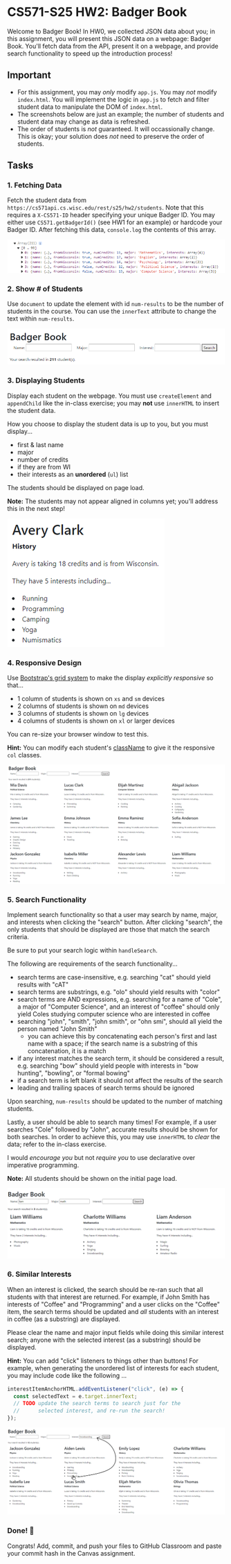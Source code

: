 # CS571-S25 HW2: Badger Book

Welcome to Badger Book! In HW0, we collected JSON data about you; in this assignment, you will present this JSON data on a webpage: Badger Book. You'll fetch data from the API, present it on a webpage, and provide search functionality to speed up the introduction process!

## Important

- For this assignment, you may _only_ modify `app.js`. You may _not_ modify `index.html`. You will implement the logic in `app.js` to fetch and filter student data to manipulate the DOM of `index.html`.
- The screenshots below are just an example; the number of students and student data may change as data is refreshed.
- The order of students is _not_ guaranteed. It will occassionally change. This is okay; your solution does _not_ need to preserve the order of students.

## Tasks

### 1. Fetching Data

Fetch the student data from `https://cs571api.cs.wisc.edu/rest/s25/hw2/students`. Note that this requires a `X-CS571-ID` header specifying your unique Badger ID. You may either use `CS571.getBadgerId()` (see HW1 for an example) or hardcode your Badger ID. After fetching this data, `console.log` the contents of this array.

![](_figures/step1.png)

### 2. Show # of Students

Use `document` to update the element with id `num-results` to be the number of students in the course. You can use the `innerText` attribute to change the text within `num-results`.

![](_figures/step2.png)

### 3. Displaying Students

Display each student on the webpage. You must use `createElement` and `appendChild` like the in-class exercise; you may **not** use `innerHTML` to insert the student data.

How you choose to display the student data is up to you, but you must display...

- first & last name
- major
- number of credits
- if they are from WI
- their interests as an **unordered** (`ul`) list

The students should be displayed on page load.

**Note:** The students may not appear aligned in columns yet; you'll address this in the next step!

![](_figures/step3.png)

### 4. Responsive Design

Use [Bootstrap's grid system](https://getbootstrap.com/docs/5.3/layout/grid/) to make the display _explicitly responsive_ so that...

- 1 column of students is shown on `xs` and `sm` devices
- 2 columns of students is shown on `md` devices
- 3 columns of students is shown on `lg` devices
- 4 columns of students is shown on `xl` or larger devices

You can re-size your browser window to test this.

**Hint:** You can modify each student's [className](https://developer.mozilla.org/en-US/docs/Web/API/Element/className) to give it the responsive `col` classes.

![](_figures/step4.png)

### 5. Search Functionality

Implement search functionality so that a user may search by name, major, and interests when clicking the "search" button. After clicking "search", the only students that should be displayed are those that match the search criteria.

Be sure to put your search logic within `handleSearch`.

The following are requirements of the search functionality...

- search terms are case-insensitive, e.g. searching "cat" should yield results with "cAT"
- search terms are substrings, e.g. "olo" should yield results with "color"
- search terms are AND expressions, e.g. searching for a name of "Cole", a major of "Computer Science", and an interest of "coffee" should only yield Coles studying computer science who are interested in coffee
- searching "john", "smith", "john smith", or "ohn smi", should all yield the person named "John Smith"
  - you can achieve this by concatenating each person's first and last name with a space; if the search name is a substring of this concatenation, it is a match
- if any interest matches the search term, it should be considered a result, e.g. searching "bow" should yield people with interests in "bow hunting", "bowling", or "formal bowing"
- if a search term is left blank it should not affect the results of the search
- leading and trailing spaces of search terms should be ignored

Upon searching, `num-results` should be updated to the number of matching students.

Lastly, a user should be able to search many times! For example, if a user searches "Cole" followed by "John", accurate results should be shown for both searches. In order to achieve this, you may use `innerHTML` to _clear_ the data; refer to the in-class exercise.

I would _encourage you_ but not _require you_ to use declarative over imperative programming.

**Note:** All students should be shown on the initial page load.

![](_figures/step5.png)

### 6. Similar Interests

When an interest is clicked, the search should be re-ran such that all students with that interest are returned. For example, if John Smith has interests of "Coffee" and "Programming" and a user clicks on the "Coffee" item, the search terms should be updated and _all_ students with an interest in coffee (as a substring) are displayed.

Please clear the name and major input fields while doing this similar interest search; anyone with the selected interest (as a substring) should be displayed.

**Hint:** You can add "click" listeners to things other than buttons! For example, when generating the unordered list of interests for each student, you may include code like the following ...

```js
interestItemAnchorHTML.addEventListener("click", (e) => {
  const selectedText = e.target.innerText;
  // TODO update the search terms to search just for the
  //      selected interest, and re-run the search!
});
```

![](_figures/step6.png)

### Done! 🥳

Congrats! Add, commit, and push your files to GitHub Classroom and paste your commit hash in the Canvas assignment.
